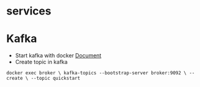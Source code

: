 # services

# Kafka
* Start kafka with docker [Document](https://developer.confluent.io/quickstart/kafka-docker/)
* Create topic in kafka

``
  docker exec broker \
  kafka-topics --bootstrap-server broker:9092 \
  --create \
  --topic quickstart
``